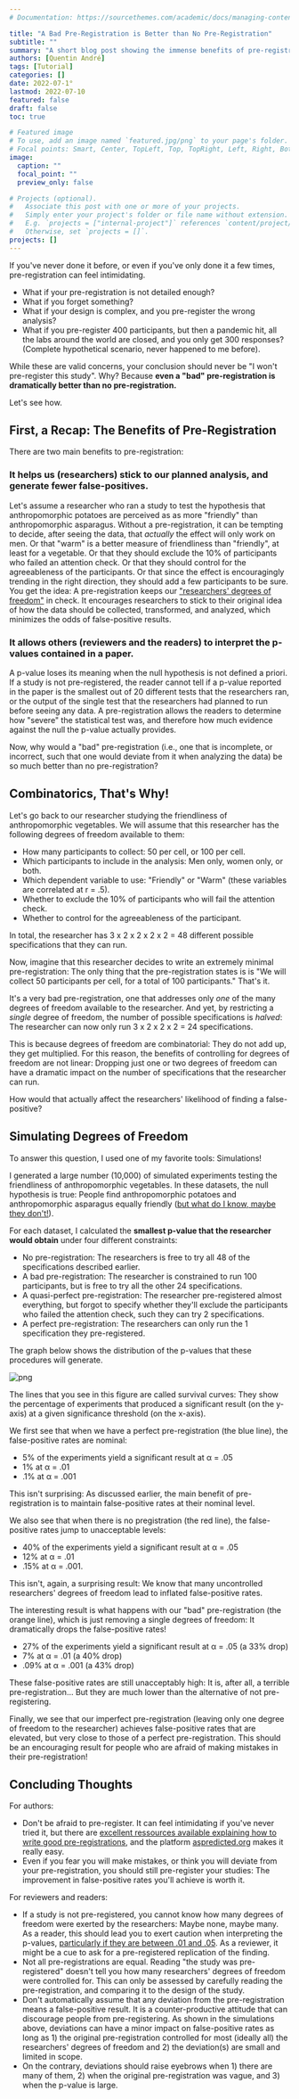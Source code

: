 ```yaml
---
# Documentation: https://sourcethemes.com/academic/docs/managing-content/

title: "A Bad Pre-Registration is Better than No Pre-Registration"
subtitle: ""
summary: "A short blog post showing the immense benefits of pre-registration on false-positive rates, even when the pre-registration is underspecified."
authors: [Quentin André]
tags: [Tutorial]
categories: []
date: 2022-07-1°
lastmod: 2022-07-10
featured: false
draft: false
toc: true

# Featured image
# To use, add an image named `featured.jpg/png` to your page's folder.
# Focal points: Smart, Center, TopLeft, Top, TopRight, Left, Right, BottomLeft, Bottom, BottomRight.
image:
  caption: ""
  focal_point: ""
  preview_only: false

# Projects (optional).
#   Associate this post with one or more of your projects.
#   Simply enter your project's folder or file name without extension.
#   E.g. `projects = ["internal-project"]` references `content/project/deep-learning/index.md`.
#   Otherwise, set `projects = []`.
projects: []
---
```


If you've never done it before, or even if you've only done it a few times, pre-registration can feel intimidating.

* What if your pre-registration is not detailed enough?
* What if you forget something?
* What if your design is complex, and you pre-register the wrong analysis?
* What if you pre-register 400 participants, but then a pandemic hit, all the labs around the world are closed, and you only get 300 responses? (Complete hypothetical scenario, never happened to me before).

While these are valid concerns, your conclusion should never be "I won't pre-register this study". Why? Because **even a "bad" pre-registration is dramatically better than no pre-registration.**

Let's see how.

## First, a Recap: The Benefits of Pre-Registration

There are two main benefits to pre-registration:

### It helps us (researchers) stick to our planned analysis, and generate fewer false-positives.

Let's assume a researcher who ran a study to test the hypothesis that anthropomorphic potatoes are perceived as as more "friendly" than anthropomorphic asparagus. Without a pre-registration, it can be tempting to decide, after seeing the data, that *actually* the effect will only work on men. Or that "warm" is a better measure of friendliness than "friendly", at least for a vegetable. Or that they should exclude the 10% of participants who failed an attention check. Or that they should control for the agreeableness of the participants. Or that since the effect is encouragingly trending in the right direction, they should add a few participants to be sure. You get the idea: A pre-registration keeps our ["researchers' degrees of freedom"](https://journals.sagepub.com/doi/pdf/10.1177/0956797611417632) in check. It encourages researchers to stick to their original idea of how the data should be collected, transformed, and analyzed, which minimizes the odds of false-positive results.

### It allows others (reviewers and the readers) to interpret the p-values contained in a paper.

A p-value loses its meaning when the null hypothesis is not defined a priori. If a study is not pre-registered, the reader cannot tell if a p-value reported in the paper is the smallest out of 20 different tests that the researchers ran, or the output of the single test that the researchers had planned to run before seeing any data. A pre-registration allows the readers to determine how "severe" the statistical test was, and therefore how much evidence against the null the p-value actually provides.

Now, why would a "bad" pre-registration (i.e., one that is incomplete, or incorrect, such that one would deviate from it when analyzing the data) be so much better than no pre-registration?

## Combinatorics, That's Why!

Let's go back to our researcher studying the friendliness of anthropomorphic vegetables. We will assume that this researcher has the following degrees of freedom available to them:
* How many participants to collect: 50 per cell, or 100 per cell.
* Which participants to include in the analysis: Men only, women only, or both.
* Which dependent variable to use: "Friendly" or "Warm" (these variables are correlated at r = .5).
* Whether to exclude the 10% of participants who will fail the attention check.
* Whether to control for the agreeableness of the participant.

In total, the researcher has 3 x 2 x 2 x 2 x 2 = 48 different possible specifications that they can run.

Now, imagine that this researcher decides to write an extremely minimal pre-registration: The only thing that the pre-registration states is is "We will collect 50 participants per cell, for a total of 100 participants." That's it.

It's a very bad pre-registration, one that addresses only *one* of the many degrees of freedom available to the researcher. And yet, by restricting a *single* degree of freedom, the number of possible specifications is *halved*: The researcher can now only run 3 x 2 x 2 x 2 = 24 specifications.

This is because degrees of freedom are combinatorial: They do not add up, they get multiplied. For this reason, the benefits of controlling for degrees of freedom are not linear: Dropping just one or two degrees of freedom can have a dramatic impact on the number of specifications that the researcher can run.

How would that actually affect the researchers' likelihood of finding a false-positive?

## Simulating Degrees of Freedom

To answer this question, I used one of my favorite tools: Simulations!

I generated a large number (10,000) of simulated experiments testing the friendliness of anthropomorphic vegetables. In these datasets, the null hypothesis is true: People find anthropomorphic potatoes and anthropomorphic asparagus equally friendly ([but what do I know, maybe they don't!](https://veggietales-the-ultimate-veggiepedia.fandom.com/wiki/Archibald_Asparagus)).

For each dataset, I calculated the **smallest p-value that the researcher would obtain** under four different constraints:
* No pre-registration: The researchers is free to try all 48 of the specifications described earlier.
* A bad pre-registration: The researcher is constrained to run 100 participants, but is free to try all the other 24 specifications.
* A quasi-perfect pre-registration: The researcher pre-registered almost everything, but forgot to specify whether they'll exclude the participants who failed the attention check, such they can try 2 specifications.
* A perfect pre-registration: The researchers can only run the 1 specification they pre-registered.

The graph below shows the distribution of the p-values that these procedures will generate.


    
![png](files/Fig1.png)
    


The lines that you see in this figure are called survival curves: They show the percentage of experiments that produced a significant result (on the y-axis) at a given significance threshold (on the x-axis).

We first see that when we have a perfect pre-registration (the blue line), the false-positive rates are nominal:
* 5% of the experiments yield a significant result at α = .05
* 1% at α = .01
* .1% at α = .001

This isn't surprising: As discussed earlier, the main benefit of pre-registration is to maintain false-positive rates at their nominal level.

We also see that when there is no pregistration (the red line), the false-positive rates jump to unacceptable levels:
* 40% of the experiments yield a significant result at α = .05
* 12% at α = .01
* .15% at α = .001.

This isn't, again, a surprising result: We know that many uncontrolled researchers' degrees of freedom lead to inflated false-positive rates.

The interesting result is what happens with our "bad" pre-registration (the orange line), which is just removing a single degrees of freedom: It dramatically drops the false-positive rates!
* 27% of the experiments yield a significant result at α = .05 (a 33% drop)
* 7% at α = .01 (a 40% drop)
* .09% at α = .001 (a 43% drop)

These false-positive rates are still unacceptably high: It is, after all, a terrible pre-registration... But they are much lower than the alternative of not pre-registering.

Finally, we see that our imperfect pre-registration (leaving only one degree of freedom to the researcher) achieves false-positive rates that are elevated, but very close to those of a perfect pre-registration. This should be an encouraging result for people who are afraid of making mistakes in their pre-registration!

## Concluding Thoughts

For authors:

* Don't be afraid to pre-register. It can feel intimidating if you've never tried it, but there are [excellent ressources available explaining how to write good pre-registrations](http://datacolada.org/64), and the platform [aspredicted.org](aspredicted.org) makes it really easy.
* Even if you fear you will make mistakes, or think you will deviate from your pre-registration, you should still pre-register your studies: The improvement in false-positive rates you'll achieve is worth it.

For reviewers and readers:

* If a study is not pre-registered, you cannot know how many degrees of freedom were exerted by the researchers: Maybe none, maybe many. As a reader, this should lead you to exert caution when interpreting the p-values, [particularly if they are between .01 and .05](http://datacolada.org/45). As a reviewer, it might be a cue to ask for a pre-registered replication of the finding.
* Not all pre-registrations are equal. Reading "the study was pre-registered" doesn't tell you how many researchers' degrees of freedom were controlled for. This can only be assessed by carefully reading the pre-registration, and comparing it to the design of the study.
* Don't automatically assume that any deviation from the pre-registration means a false-positive result. It is a counter-productive attitude that can discourage people from pre-registering. As shown in the simulations above, deviations can have a minor impact on false-positive rates as long as 1) the original pre-registration controlled for most (ideally all) the researchers' degrees of freedom and 2) the deviation(s) are small and limited in scope.
* On the contrary, deviations should raise eyebrows when 1) there are many of them, 2) when the original pre-registration was vague, and 3) when the p-value is large.

